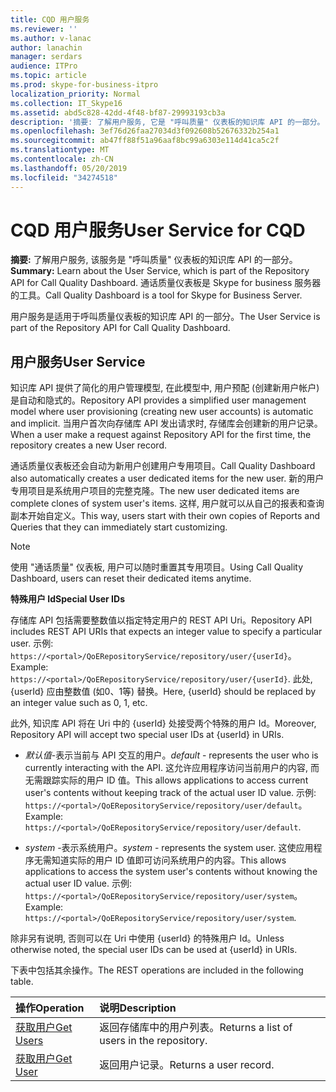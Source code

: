 ```yaml
---
title: CQD 用户服务
ms.reviewer: ''
ms.author: v-lanac
author: lanachin
manager: serdars
audience: ITPro
ms.topic: article
ms.prod: skype-for-business-itpro
localization_priority: Normal
ms.collection: IT_Skype16
ms.assetid: abd5c828-42dd-4f48-bf87-29993193cb3a
description: '摘要: 了解用户服务, 它是 "呼叫质量" 仪表板的知识库 API 的一部分。 通话质量仪表板是 Skype for business 服务器的工具。'
ms.openlocfilehash: 3ef76d26faa27034d3f092608b52676332b254a1
ms.sourcegitcommit: ab47ff88f51a96aaf8bc99a6303e114d41ca5c2f
ms.translationtype: MT
ms.contentlocale: zh-CN
ms.lasthandoff: 05/20/2019
ms.locfileid: "34274518"
---
```

# <a name="user-service-for-cqd"></a><span data-ttu-id="f5632-104">CQD 用户服务</span><span class="sxs-lookup"><span data-stu-id="f5632-104">User Service for CQD</span></span>
 
<span data-ttu-id="f5632-105">**摘要:** 了解用户服务, 该服务是 "呼叫质量" 仪表板的知识库 API 的一部分。</span><span class="sxs-lookup"><span data-stu-id="f5632-105">**Summary:** Learn about the User Service, which is part of the Repository API for Call Quality Dashboard.</span></span> <span data-ttu-id="f5632-106">通话质量仪表板是 Skype for business 服务器的工具。</span><span class="sxs-lookup"><span data-stu-id="f5632-106">Call Quality Dashboard is a tool for Skype for Business Server.</span></span>
  
<span data-ttu-id="f5632-107">用户服务是适用于呼叫质量仪表板的知识库 API 的一部分。</span><span class="sxs-lookup"><span data-stu-id="f5632-107">The User Service is part of the Repository API for Call Quality Dashboard.</span></span>
  
## <a name="user-service"></a><span data-ttu-id="f5632-108">用户服务</span><span class="sxs-lookup"><span data-stu-id="f5632-108">User Service</span></span>

<span data-ttu-id="f5632-109">知识库 API 提供了简化的用户管理模型, 在此模型中, 用户预配 (创建新用户帐户) 是自动和隐式的。</span><span class="sxs-lookup"><span data-stu-id="f5632-109">Repository API provides a simplified user management model where user provisioning (creating new user accounts) is automatic and implicit.</span></span> <span data-ttu-id="f5632-110">当用户首次向存储库 API 发出请求时, 存储库会创建新的用户记录。</span><span class="sxs-lookup"><span data-stu-id="f5632-110">When a user make a request against Repository API for the first time, the repository creates a new User record.</span></span> 
  
<span data-ttu-id="f5632-111">通话质量仪表板还会自动为新用户创建用户专用项目。</span><span class="sxs-lookup"><span data-stu-id="f5632-111">Call Quality Dashboard also automatically creates a user dedicated items for the new user.</span></span> <span data-ttu-id="f5632-112">新的用户专用项目是系统用户项目的完整克隆。</span><span class="sxs-lookup"><span data-stu-id="f5632-112">The new user dedicated items are complete clones of system user's items.</span></span> <span data-ttu-id="f5632-113">这样, 用户就可以从自己的报表和查询副本开始自定义。</span><span class="sxs-lookup"><span data-stu-id="f5632-113">This way, users start with their own copies of Reports and Queries that they can immediately start customizing.</span></span> 
  
> [!NOTE]
> <span data-ttu-id="f5632-114">使用 "通话质量" 仪表板, 用户可以随时重置其专用项目。</span><span class="sxs-lookup"><span data-stu-id="f5632-114">Using Call Quality Dashboard, users can reset their dedicated items anytime.</span></span> 
  
 <span data-ttu-id="f5632-115">**特殊用户 Id**</span><span class="sxs-lookup"><span data-stu-id="f5632-115">**Special User IDs**</span></span>
  
<span data-ttu-id="f5632-116">存储库 API 包括需要整数值以指定特定用户的 REST API Uri。</span><span class="sxs-lookup"><span data-stu-id="f5632-116">Repository API includes REST API URIs that expects an integer value to specify a particular user.</span></span> <span data-ttu-id="f5632-117">示例: `https://<portal>/QoERepositoryService/repository/user/{userId}`。</span><span class="sxs-lookup"><span data-stu-id="f5632-117">Example:  `https://<portal>/QoERepositoryService/repository/user/{userId}`.</span></span> <span data-ttu-id="f5632-118">此处, {userId} 应由整数值 (如0、1等) 替换。</span><span class="sxs-lookup"><span data-stu-id="f5632-118">Here, {userId} should be replaced by an integer value such as 0, 1, etc.</span></span>
  
<span data-ttu-id="f5632-119">此外, 知识库 API 将在 Uri 中的 {userId} 处接受两个特殊的用户 Id。</span><span class="sxs-lookup"><span data-stu-id="f5632-119">Moreover, Repository API will accept two special user IDs at {userId} in URIs.</span></span>
  
-  <span data-ttu-id="f5632-120">*默认值*-表示当前与 API 交互的用户。</span><span class="sxs-lookup"><span data-stu-id="f5632-120">*default*  - represents the user who is currently interacting with the API.</span></span> <span data-ttu-id="f5632-121">这允许应用程序访问当前用户的内容, 而无需跟踪实际的用户 ID 值。</span><span class="sxs-lookup"><span data-stu-id="f5632-121">This allows applications to access current user's contents without keeping track of the actual user ID value.</span></span> <span data-ttu-id="f5632-122">示例: ` https://<portal>/QoERepositoryService/repository/user/default`。</span><span class="sxs-lookup"><span data-stu-id="f5632-122">Example: ` https://<portal>/QoERepositoryService/repository/user/default`.</span></span>
    
-  <span data-ttu-id="f5632-123">*system* -表示系统用户。</span><span class="sxs-lookup"><span data-stu-id="f5632-123">*system*  - represents the system user.</span></span> <span data-ttu-id="f5632-124">这使应用程序无需知道实际的用户 ID 值即可访问系统用户的内容。</span><span class="sxs-lookup"><span data-stu-id="f5632-124">This allows applications to access the system user's contents without knowing the actual user ID value.</span></span> <span data-ttu-id="f5632-125">示例: `https://<portal>/QoERepositoryService/repository/user/system`。</span><span class="sxs-lookup"><span data-stu-id="f5632-125">Example: `https://<portal>/QoERepositoryService/repository/user/system`.</span></span>
    
<span data-ttu-id="f5632-126">除非另有说明, 否则可以在 Uri 中使用 {userId} 的特殊用户 Id。</span><span class="sxs-lookup"><span data-stu-id="f5632-126">Unless otherwise noted, the special user IDs can be used at {userId} in URIs.</span></span> 
  
<span data-ttu-id="f5632-127">下表中包括其余操作。</span><span class="sxs-lookup"><span data-stu-id="f5632-127">The REST operations are included in the following table.</span></span>
  
|<span data-ttu-id="f5632-128">**操作**</span><span class="sxs-lookup"><span data-stu-id="f5632-128">**Operation**</span></span>|<span data-ttu-id="f5632-129">**说明**</span><span class="sxs-lookup"><span data-stu-id="f5632-129">**Description**</span></span>|
|:-----|:-----|
|[<span data-ttu-id="f5632-130">获取用户</span><span class="sxs-lookup"><span data-stu-id="f5632-130">Get Users</span></span>](get-users.md) <br/> |<span data-ttu-id="f5632-131">返回存储库中的用户列表。</span><span class="sxs-lookup"><span data-stu-id="f5632-131">Returns a list of users in the repository.</span></span>  <br/> |
|[<span data-ttu-id="f5632-132">获取用户</span><span class="sxs-lookup"><span data-stu-id="f5632-132">Get User</span></span>](get-user.md) <br/> |<span data-ttu-id="f5632-133">返回用户记录。</span><span class="sxs-lookup"><span data-stu-id="f5632-133">Returns a user record.</span></span>  <br/> |
   

